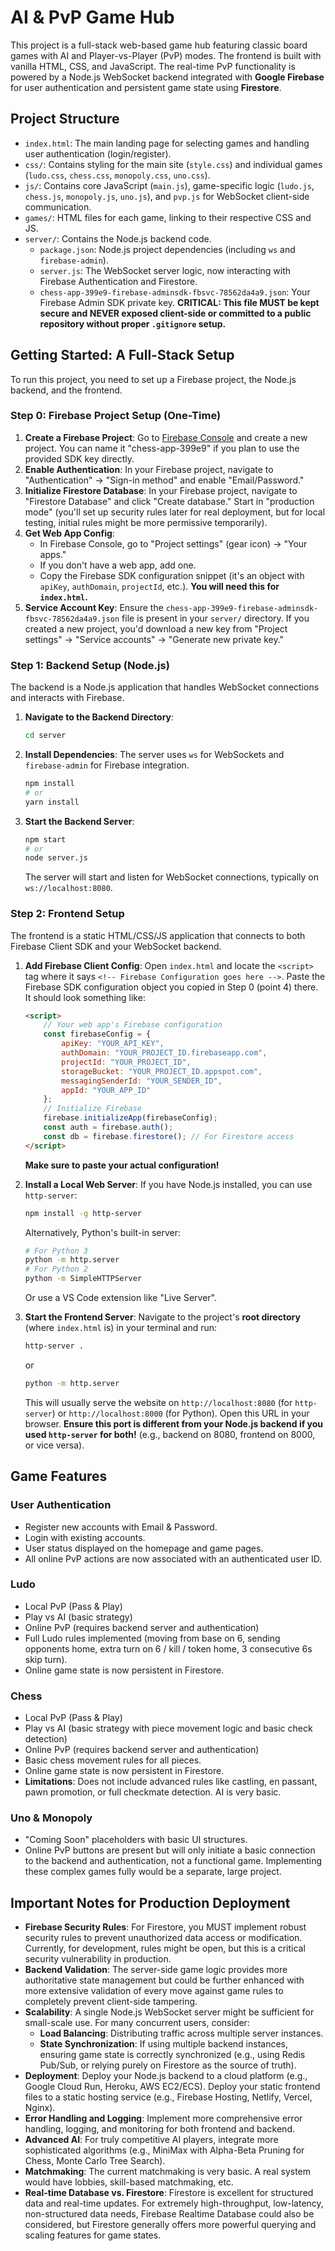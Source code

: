 # AI & PvP Game Hub

This project is a full-stack web-based game hub featuring classic board games with AI and Player-vs-Player (PvP) modes. The frontend is built with vanilla HTML, CSS, and JavaScript. The real-time PvP functionality is powered by a Node.js WebSocket backend integrated with **Google Firebase** for user authentication and persistent game state using **Firestore**.

## Project Structure

*   `index.html`: The main landing page for selecting games and handling user authentication (login/register).
*   `css/`: Contains styling for the main site (`style.css`) and individual games (`ludo.css`, `chess.css`, `monopoly.css`, `uno.css`).
*   `js/`: Contains core JavaScript (`main.js`), game-specific logic (`ludo.js`, `chess.js`, `monopoly.js`, `uno.js`), and `pvp.js` for WebSocket client-side communication.
*   `games/`: HTML files for each game, linking to their respective CSS and JS.
*   `server/`: Contains the Node.js backend code.
    *   `package.json`: Node.js project dependencies (including `ws` and `firebase-admin`).
    *   `server.js`: The WebSocket server logic, now interacting with Firebase Authentication and Firestore.
    *   `chess-app-399e9-firebase-adminsdk-fbsvc-78562da4a9.json`: Your Firebase Admin SDK private key. **CRITICAL: This file MUST be kept secure and NEVER exposed client-side or committed to a public repository without proper `.gitignore` setup.**

## Getting Started: A Full-Stack Setup

To run this project, you need to set up a Firebase project, the Node.js backend, and the frontend.

### Step 0: Firebase Project Setup (One-Time)

1.  **Create a Firebase Project**: Go to [Firebase Console](https://console.firebase.google.com/) and create a new project. You can name it "chess-app-399e9" if you plan to use the provided SDK key directly.
2.  **Enable Authentication**: In your Firebase project, navigate to "Authentication" -> "Sign-in method" and enable "Email/Password."
3.  **Initialize Firestore Database**: In your Firebase project, navigate to "Firestore Database" and click "Create database." Start in "production mode" (you'll set up security rules later for real deployment, but for local testing, initial rules might be more permissive temporarily).
4.  **Get Web App Config**:
    *   In Firebase Console, go to "Project settings" (gear icon) -> "Your apps."
    *   If you don't have a web app, add one.
    *   Copy the Firebase SDK configuration snippet (it's an object with `apiKey`, `authDomain`, `projectId`, etc.). **You will need this for `index.html`.**
5.  **Service Account Key**: Ensure the `chess-app-399e9-firebase-adminsdk-fbsvc-78562da4a9.json` file is present in your `server/` directory. If you created a new project, you'd download a new key from "Project settings" -> "Service accounts" -> "Generate new private key."

### Step 1: Backend Setup (Node.js)

The backend is a Node.js application that handles WebSocket connections and interacts with Firebase.

1.  **Navigate to the Backend Directory**:
    ```bash
    cd server
    ```

2.  **Install Dependencies**:
    The server uses `ws` for WebSockets and `firebase-admin` for Firebase integration.
    ```bash
    npm install
    # or
    yarn install
    ```

3.  **Start the Backend Server**:
    ```bash
    npm start
    # or
    node server.js
    ```
    The server will start and listen for WebSocket connections, typically on `ws://localhost:8080`.

### Step 2: Frontend Setup

The frontend is a static HTML/CSS/JS application that connects to both Firebase Client SDK and your WebSocket backend.

1.  **Add Firebase Client Config**:
    Open `index.html` and locate the `<script>` tag where it says `<!-- Firebase Configuration goes here -->`. Paste the Firebase SDK configuration object you copied in Step 0 (point 4) there. It should look something like:
    ```html
    <script>
        // Your web app's Firebase configuration
        const firebaseConfig = {
            apiKey: "YOUR_API_KEY",
            authDomain: "YOUR_PROJECT_ID.firebaseapp.com",
            projectId: "YOUR_PROJECT_ID",
            storageBucket: "YOUR_PROJECT_ID.appspot.com",
            messagingSenderId: "YOUR_SENDER_ID",
            appId: "YOUR_APP_ID"
        };
        // Initialize Firebase
        firebase.initializeApp(firebaseConfig);
        const auth = firebase.auth();
        const db = firebase.firestore(); // For Firestore access
    </script>
    ```
    **Make sure to paste your actual configuration!**

2.  **Install a Local Web Server**:
    If you have Node.js installed, you can use `http-server`:
    ```bash
    npm install -g http-server
    ```
    Alternatively, Python's built-in server:
    ```bash
    # For Python 3
    python -m http.server
    # For Python 2
    python -m SimpleHTTPServer
    ```
    Or use a VS Code extension like "Live Server".

3.  **Start the Frontend Server**:
    Navigate to the project's **root directory** (where `index.html` is) in your terminal and run:
    ```bash
    http-server .
    ```
    or
    ```bash
    python -m http.server
    ```
    This will usually serve the website on `http://localhost:8080` (for `http-server`) or `http://localhost:8000` (for Python). Open this URL in your browser. **Ensure this port is different from your Node.js backend if you used `http-server` for both!** (e.g., backend on 8080, frontend on 8000, or vice versa).

## Game Features

### User Authentication
*   Register new accounts with Email & Password.
*   Login with existing accounts.
*   User status displayed on the homepage and game pages.
*   All online PvP actions are now associated with an authenticated user ID.

### Ludo
*   Local PvP (Pass & Play)
*   Play vs AI (basic strategy)
*   Online PvP (requires backend server and authentication)
*   Full Ludo rules implemented (moving from base on 6, sending opponents home, extra turn on 6 / kill / token home, 3 consecutive 6s skip turn).
*   Online game state is now persistent in Firestore.

### Chess
*   Local PvP (Pass & Play)
*   Play vs AI (basic strategy with piece movement logic and basic check detection)
*   Online PvP (requires backend server and authentication)
*   Basic chess movement rules for all pieces.
*   Online game state is now persistent in Firestore.
*   **Limitations**: Does not include advanced rules like castling, en passant, pawn promotion, or full checkmate detection. AI is very basic.

### Uno & Monopoly
*   "Coming Soon" placeholders with basic UI structures.
*   Online PvP buttons are present but will only initiate a basic connection to the backend and authentication, not a functional game. Implementing these complex games fully would be a separate, large project.

## Important Notes for Production Deployment

*   **Firebase Security Rules**: For Firestore, you MUST implement robust security rules to prevent unauthorized data access or modification. Currently, for development, rules might be open, but this is a critical security vulnerability in production.
*   **Backend Validation**: The server-side game logic provides more authoritative state management but could be further enhanced with more extensive validation of every move against game rules to completely prevent client-side tampering.
*   **Scalability**: A single Node.js WebSocket server might be sufficient for small-scale use. For many concurrent users, consider:
    *   **Load Balancing**: Distributing traffic across multiple server instances.
    *   **State Synchronization**: If using multiple backend instances, ensuring game state is correctly synchronized (e.g., using Redis Pub/Sub, or relying purely on Firestore as the source of truth).
*   **Deployment**: Deploy your Node.js backend to a cloud platform (e.g., Google Cloud Run, Heroku, AWS EC2/ECS). Deploy your static frontend files to a static hosting service (e.g., Firebase Hosting, Netlify, Vercel, Nginx).
*   **Error Handling and Logging**: Implement more comprehensive error handling, logging, and monitoring for both frontend and backend.
*   **Advanced AI**: For truly competitive AI players, integrate more sophisticated algorithms (e.g., MiniMax with Alpha-Beta Pruning for Chess, Monte Carlo Tree Search).
*   **Matchmaking**: The current matchmaking is very basic. A real system would have lobbies, skill-based matchmaking, etc.
*   **Real-time Database vs. Firestore**: Firestore is excellent for structured data and real-time updates. For extremely high-throughput, low-latency, non-structured data needs, Firebase Realtime Database could also be considered, but Firestore generally offers more powerful querying and scaling features for game states.
